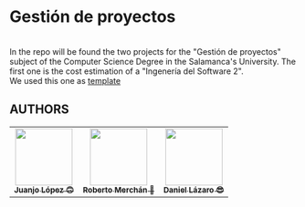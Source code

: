 # Gestión de proyectos
<br>
In the repo will be found the two projects for the "Gestión de proyectos" subject of the Computer Science Degree in the Salamanca's University.
The first one is the cost estimation of a "Ingenería del Software 2". 
<br>
We used this one as <a href="https://github.com/JuanjoLopez19/Ingenieria-del-software/tree/main/Ingenier%C3%ADa%20del%20software%20II">template</a>

## AUTHORS

<table>
   <td align="center">
    <a href="https://github.com/JuanjoLopez19"><img src="https://avatars.githubusercontent.com/u/92031193?v=4" width="100px;" alt=""/>
     <br/>
     <sub>
       <b>Juanjo López 🙃</b>
     </sub>
    </a>
    <br /> 
   <td align="center">
    <a href="https://github.com/robertomergon"><img src="https://avatars.githubusercontent.com/u/92520941?v=4" width="100px;" alt=""/>
     <br />
     <sub>
      <b>Roberto Merchán 🤠</b>
     </sub>
     </a>
     <br />
     <td align="center">
    <a href="https://github.com/dmclazaro01"><img src="https://avatars.githubusercontent.com/u/93814183?v=4" width="100px;" alt=""/>
     <br />
     <sub>
      <b>Daniel Lázaro 😎</b>
     </sub>
     </a>
     <br />
</table>
